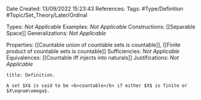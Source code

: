 <div class="topSpace"></div>

Date Created: 13/09/2022 15:23:43
References:
Tags: #Type/Definition #Topic/Set_Theory/Later/Ordinal

Types: <i>Not Applicable</i>
Examples: <i>Not Applicable</i>
Constructions: [[Separable Space]]
Generalizations: <i>Not Applicable</i>

Properties: [[Countable union of countable sets is countable]], [[Finite product of countable sets is countable]]
Sufficiencies: <i>Not Applicable</i>
Equivalences: [[Countable iff injects into naturals]]
Justifications: <i>Not Applicable</i>

``` ad-Definition
title: Definition.

A set $X$ is said to be <b>countable</b> if either $X$ is finite or $X\eqnum\omega$.

```
